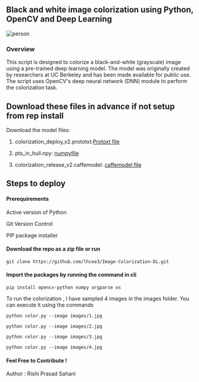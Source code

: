 ## Black and white image colorization using Python, OpenCV and Deep Learning

![person](https://pyimagesearch.com/wp-content/uploads/2019/02/bw_colorization_opencv_robin_williams.jpg)

### Overview
This script is designed to colorize a black-and-white (grayscale) image using a pre-trained deep learning model. 
The model was originally created by researchers at UC Berkeley and has been made available for public use. 
The script uses OpenCV's deep neural network (DNN) module to perform the colorization task.

## Download these files in advance if not setup from rep install

Download the model files:
1. colorization_deploy_v2.prototxt:[Protoxt file](https://github.com/richzhang/colorization/tree/caffe/colorization/models)
  
2. pts_in_hull.npy: [numpyfile](https://github.com/richzhang/colorization/blob/caffe/colorization/resources/pts_in_hull.npy)
  
3. colorization_release_v2.caffemodel: [caffemodel file](https://www.youtube.com/redirect?event=video_description&redir_token=QUFFLUhqa1ZCSF9Kbjl4SXFjWWZiM0FZLV9xVW9iSjBwd3xBQ3Jtc0ttWHBUckdUb01Sd1ZueVJVTzNwd1htM0Y4X3I2OF9IVENyMk5laDVKWlBYWmZ1NjFYU2NJbGczeWp3QU9zS3JGbDJhc3BDa1RiZ1JqNm8zb0VCb0wtOE9KYWprV2ZTRzNYT2lBSVpGLXBucWstUS1kUQ&q=https%3A%2F%2Fwww.dropbox.com%2Fs%2Fdx0qvhhp5hbcx7z%2Fcolorization_release_v2.caffemodel%3Fdl%3D1&v=gAmskBNz_Vc)

## Steps to deploy

#### Prerequirements

Active version of Python

Git Version Control

PIP package installer


#### Download the repo as a zip file or run

`git clone https://github.com/lhcee3/Image-Colorization-DL.git`

#### Import the packages by running the command in cli

`pip install opencv-python numpy argparse os`

To run the colorization , I have sampled 4 images in the images folder.
You can execute it using the commands

`python color.py --image images/1.jpg`

`python color.py --image images/2.jpg`

`python color.py --image images/3.jpg`

`python color.py --image images/4.jpg`

#### Feel Free to Contribute !

Author : Rishi Prasad Sahani

